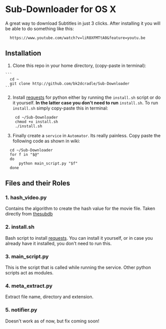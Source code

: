 # Sub-Downloader for OS X

A great way to download Subtitles in just 3 clicks. After installing it you will be able to do something like this:

    
      https://www.youtube.com/watch?v=liR8XFMTtA0&feature=youtu.be
    

## Installation
  
  1. Clone this repo in your home directory, (copy-paste in terminal):
    
    ```
      cd ~ 
      git clone http://github.com/bk2dcradle/Sub-Downloader
    ```
    
  2. Install [requests](https://github.com/kennethreitz/requests.git) for python either by running the ```install.sh``` script or do it yourself. **In the latter case you don't need to run** ```install.sh```.
     To run ```install.sh``` simply copy-paste this in terminal:
     ```
      cd ~/Sub-Downloader
      chmod +x install.sh
      ./install.sh
     ```
  3. Finally create a ```service``` in ```Automator```. Its really painless. Copy paste the following code as shown in wiki:
  
  ```
    cd ~/Sub-Downloader
    for f in "$@"
    do
	    python main_script.py "$f"
    done
  ```

## Files and their Roles
### 1. hash_video.py
  Contains the algorithm to create the hash value for the movie file. Taken directly from [thesubdb](http://thesubdb.com/)
  
### 2. install.sh
  Bash script to install [requests](https://github.com/kennethreitz/requests.git). You can install it yourself, or in case you already have it installed, you don't need to run this.
  
### 3. main_script.py
  This is the script that is called while running the service. Other python scripts act as modules.
  
### 4. meta_extract.py
  Extract file name, directory and extension.
  
### 5. notifier.py
  Doesn't work as of now, but fix coming soon!
